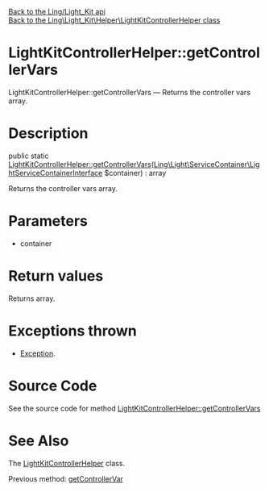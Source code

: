 [Back to the Ling/Light_Kit api](https://github.com/lingtalfi/Light_Kit/blob/master/doc/api/Ling/Light_Kit.md)<br>
[Back to the Ling\Light_Kit\Helper\LightKitControllerHelper class](https://github.com/lingtalfi/Light_Kit/blob/master/doc/api/Ling/Light_Kit/Helper/LightKitControllerHelper.md)


LightKitControllerHelper::getControllerVars
================



LightKitControllerHelper::getControllerVars — Returns the controller vars array.




Description
================


public static [LightKitControllerHelper::getControllerVars](https://github.com/lingtalfi/Light_Kit/blob/master/doc/api/Ling/Light_Kit/Helper/LightKitControllerHelper/getControllerVars.md)([Ling\Light\ServiceContainer\LightServiceContainerInterface](https://github.com/lingtalfi/Light/blob/master/doc/api/Ling/Light/ServiceContainer/LightServiceContainerInterface.md) $container) : array




Returns the controller vars array.




Parameters
================


- container

    


Return values
================

Returns array.


Exceptions thrown
================

- [Exception](http://php.net/manual/en/class.exception.php).&nbsp;







Source Code
===========
See the source code for method [LightKitControllerHelper::getControllerVars](https://github.com/lingtalfi/Light_Kit/blob/master/Helper/LightKitControllerHelper.php#L41-L48)


See Also
================

The [LightKitControllerHelper](https://github.com/lingtalfi/Light_Kit/blob/master/doc/api/Ling/Light_Kit/Helper/LightKitControllerHelper.md) class.

Previous method: [getControllerVar](https://github.com/lingtalfi/Light_Kit/blob/master/doc/api/Ling/Light_Kit/Helper/LightKitControllerHelper/getControllerVar.md)<br>

